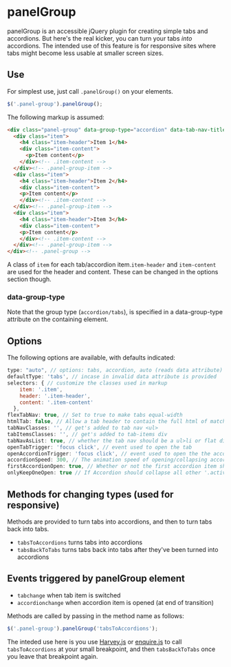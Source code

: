 # panelGroup

panelGroup is an accessible jQuery plugin for creating simple tabs and accordions. But here's the real kicker, you can turn your tabs _into_ accordions. The intended use of this feature is for responsive sites where tabs might become less usable at smaller screen sizes.

## Use

For simplest use, just call `.panelGroup()` on your elements.

```javascript
$('.panel-group').panelGroup();
```

The following markup is assumed:

```html
<div class="panel-group" data-group-type="accordion" data-tab-nav-title="Choose a tab:">
  <div class="item">
    <h4 class="item-header">Item 1</h4>
    <div class="item-content">
      <p>Item content</p>
    </div><!-- .item-content -->
  </div><!-- .panel-group-item -->
  <div class="item">
    <h4 class="item-header">Item 2</h4>
    <div class="item-content">
    <p>Item content</p>
    </div><!-- .item-content -->
  </div><!-- .panel-group-item -->
  <div class="item">
    <h4 class="item-header">Item 3</h4>
    <div class="item-content">
    <p>Item content</p>
    </div><!-- .item-content -->
  </div><!-- .panel-group-item -->
</div><!-- .panel-group -->

```

A class of `item` for each tab/accordion item.`item-header` and `item-content` are used for the header and content. These can be changed in the options section though.

### data-group-type

Note that the group type (`accordion/tabs`), is specified in a data-group-type attribute on the containing element.

## Options

The following options are available, with defaults indicated:

```javascript
type: "auto", // options: tabs, accordion, auto (reads data attribute)
defaultType: 'tabs', // incase in invalid data attribute is provided
selectors: { // customize the classes used in markup
    item: '.item',
    header: '.item-header',
    content: '.item-content'
  },
flexTabNav: true, // Set to true to make tabs equal-width
htmlTab: false, // Allow a tab header to contain the full html of matched element, not just the text
tabNavClasses: '', // get's added to tab nav <ul>
tabItemsClasses: '', // get's added to tab-items div
tabNavAsList: true, // whether the tab nav should be a ul>li or flat div>a
openTabTrigger: 'focus click', // event used to open the tab
openAccordionTrigger: 'focus click', // event used to open the the accordion
accordionSpeed: 300, // The animation speed of opening/collapsing accordion items
firstAccordionOpen: true, // Whether or not the first accordion item should be open
onlyKeepOneOpen: true // If Accordion should collapse all other '.active' items on open
```

## Methods for changing types (used for responsive)

Methods are provided to turn tabs into accordions, and then to turn tabs back into tabs.

* `tabsToAccordions` turns tabs into accordions
* `tabsBackToTabs` turns tabs back into tabs after they've been turned into accordions

## Events triggered by panelGroup element

* `tabchange` when tab item is switched
* `accordionchange` when accordion item is opened (at end of transition)

Methods are called by passing in the method name as follows:

```javascript
$('.panel-group').panelGroup('tabsToAccordions');
```

The inteded use here is you use [Harvey.js](http://harvesthq.github.io/harvey/) or [enquire.js](http://wicky.nillia.ms/enquire.js/) to call `tabsToAccordions` at your small breakpoint, and then `tabsBackToTabs` once you leave that breakpoint again.
